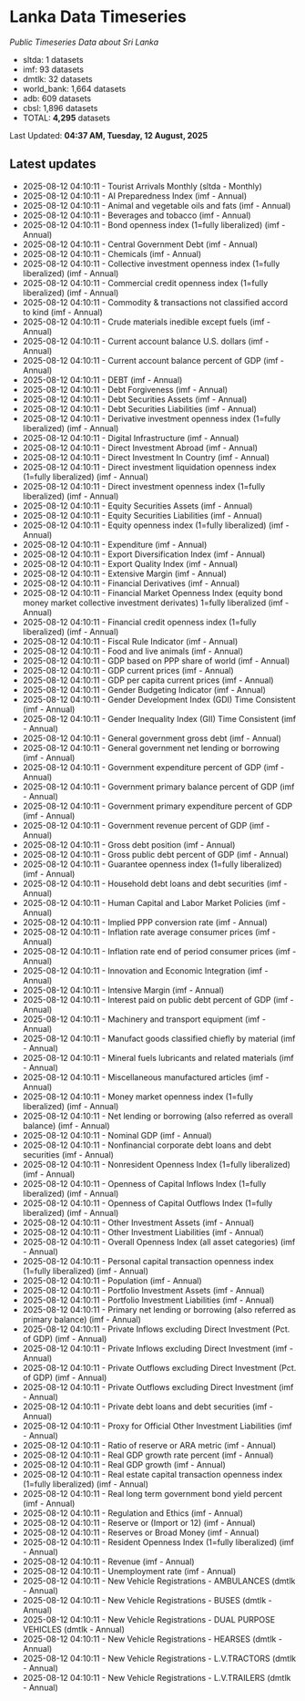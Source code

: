 # Lanka Data Timeseries
*Public Timeseries Data about Sri Lanka*

* sltda: 1 datasets
* imf: 93 datasets
* dmtlk: 32 datasets
* world_bank: 1,664 datasets
* adb: 609 datasets
* cbsl: 1,896 datasets
* TOTAL: **4,295** datasets

Last Updated: **04:37 AM, Tuesday, 12 August, 2025**

## Latest updates

* 2025-08-12 04:10:11 - Tourist Arrivals Monthly (sltda - Monthly)
* 2025-08-12 04:10:11 - AI Preparedness Index (imf - Annual)
* 2025-08-12 04:10:11 - Animal and vegetable oils and fats (imf - Annual)
* 2025-08-12 04:10:11 - Beverages and tobacco (imf - Annual)
* 2025-08-12 04:10:11 - Bond openness index (1=fully liberalized) (imf - Annual)
* 2025-08-12 04:10:11 - Central Government Debt (imf - Annual)
* 2025-08-12 04:10:11 - Chemicals (imf - Annual)
* 2025-08-12 04:10:11 - Collective investment openness index (1=fully liberalized) (imf - Annual)
* 2025-08-12 04:10:11 - Commercial credit openness index (1=fully liberalized) (imf - Annual)
* 2025-08-12 04:10:11 - Commodity & transactions not classified accord to kind (imf - Annual)
* 2025-08-12 04:10:11 - Crude materials inedible except fuels (imf - Annual)
* 2025-08-12 04:10:11 - Current account balance U.S. dollars (imf - Annual)
* 2025-08-12 04:10:11 - Current account balance percent of GDP (imf - Annual)
* 2025-08-12 04:10:11 - DEBT (imf - Annual)
* 2025-08-12 04:10:11 - Debt Forgiveness (imf - Annual)
* 2025-08-12 04:10:11 - Debt Securities Assets (imf - Annual)
* 2025-08-12 04:10:11 - Debt Securities Liabilities (imf - Annual)
* 2025-08-12 04:10:11 - Derivative investment openness index (1=fully liberalized) (imf - Annual)
* 2025-08-12 04:10:11 - Digital Infrastructure (imf - Annual)
* 2025-08-12 04:10:11 - Direct Investment Abroad (imf - Annual)
* 2025-08-12 04:10:11 - Direct Investment In Country (imf - Annual)
* 2025-08-12 04:10:11 - Direct investment liquidation openness index (1=fully liberalized) (imf - Annual)
* 2025-08-12 04:10:11 - Direct investment openness index (1=fully liberalized) (imf - Annual)
* 2025-08-12 04:10:11 - Equity Securities Assets (imf - Annual)
* 2025-08-12 04:10:11 - Equity Securities Liabilities (imf - Annual)
* 2025-08-12 04:10:11 - Equity openness index (1=fully liberalized) (imf - Annual)
* 2025-08-12 04:10:11 - Expenditure (imf - Annual)
* 2025-08-12 04:10:11 - Export Diversification Index (imf - Annual)
* 2025-08-12 04:10:11 - Export Quality Index (imf - Annual)
* 2025-08-12 04:10:11 - Extensive Margin (imf - Annual)
* 2025-08-12 04:10:11 - Financial Derivatives (imf - Annual)
* 2025-08-12 04:10:11 - Financial Market Openness Index (equity bond money market collective investment derivates) 1=fully liberalized (imf - Annual)
* 2025-08-12 04:10:11 - Financial credit openness index (1=fully liberalized) (imf - Annual)
* 2025-08-12 04:10:11 - Fiscal Rule Indicator (imf - Annual)
* 2025-08-12 04:10:11 - Food and live animals (imf - Annual)
* 2025-08-12 04:10:11 - GDP based on PPP share of world (imf - Annual)
* 2025-08-12 04:10:11 - GDP current prices (imf - Annual)
* 2025-08-12 04:10:11 - GDP per capita current prices (imf - Annual)
* 2025-08-12 04:10:11 - Gender Budgeting Indicator (imf - Annual)
* 2025-08-12 04:10:11 - Gender Development Index (GDI) Time Consistent (imf - Annual)
* 2025-08-12 04:10:11 - Gender Inequality Index (GII) Time Consistent (imf - Annual)
* 2025-08-12 04:10:11 - General government gross debt (imf - Annual)
* 2025-08-12 04:10:11 - General government net lending or borrowing (imf - Annual)
* 2025-08-12 04:10:11 - Government expenditure percent of GDP (imf - Annual)
* 2025-08-12 04:10:11 - Government primary balance percent of GDP (imf - Annual)
* 2025-08-12 04:10:11 - Government primary expenditure percent of GDP (imf - Annual)
* 2025-08-12 04:10:11 - Government revenue percent of GDP (imf - Annual)
* 2025-08-12 04:10:11 - Gross debt position (imf - Annual)
* 2025-08-12 04:10:11 - Gross public debt percent of GDP (imf - Annual)
* 2025-08-12 04:10:11 - Guarantee openness index (1=fully liberalized) (imf - Annual)
* 2025-08-12 04:10:11 - Household debt loans and debt securities (imf - Annual)
* 2025-08-12 04:10:11 - Human Capital and Labor Market Policies (imf - Annual)
* 2025-08-12 04:10:11 - Implied PPP conversion rate (imf - Annual)
* 2025-08-12 04:10:11 - Inflation rate average consumer prices (imf - Annual)
* 2025-08-12 04:10:11 - Inflation rate end of period consumer prices (imf - Annual)
* 2025-08-12 04:10:11 - Innovation and Economic Integration (imf - Annual)
* 2025-08-12 04:10:11 - Intensive Margin (imf - Annual)
* 2025-08-12 04:10:11 - Interest paid on public debt percent of GDP (imf - Annual)
* 2025-08-12 04:10:11 - Machinery and transport equipment (imf - Annual)
* 2025-08-12 04:10:11 - Manufact goods classified chiefly by material (imf - Annual)
* 2025-08-12 04:10:11 - Mineral fuels lubricants and related materials (imf - Annual)
* 2025-08-12 04:10:11 - Miscellaneous manufactured articles (imf - Annual)
* 2025-08-12 04:10:11 - Money market openness index (1=fully liberalized) (imf - Annual)
* 2025-08-12 04:10:11 - Net lending or borrowing (also referred as overall balance) (imf - Annual)
* 2025-08-12 04:10:11 - Nominal GDP (imf - Annual)
* 2025-08-12 04:10:11 - Nonfinancial corporate debt loans and debt securities (imf - Annual)
* 2025-08-12 04:10:11 - Nonresident Openness Index (1=fully liberalized) (imf - Annual)
* 2025-08-12 04:10:11 - Openness of Capital Inflows Index (1=fully liberalized) (imf - Annual)
* 2025-08-12 04:10:11 - Openness of Capital Outflows Index (1=fully liberalized) (imf - Annual)
* 2025-08-12 04:10:11 - Other Investment Assets (imf - Annual)
* 2025-08-12 04:10:11 - Other Investment Liabilities (imf - Annual)
* 2025-08-12 04:10:11 - Overall Openness Index (all asset categories) (imf - Annual)
* 2025-08-12 04:10:11 - Personal capital transaction openness index (1=fully liberalized) (imf - Annual)
* 2025-08-12 04:10:11 - Population (imf - Annual)
* 2025-08-12 04:10:11 - Portfolio Investment Assets (imf - Annual)
* 2025-08-12 04:10:11 - Portfolio Investment Liabilities (imf - Annual)
* 2025-08-12 04:10:11 - Primary net lending or borrowing (also referred as primary balance) (imf - Annual)
* 2025-08-12 04:10:11 - Private Inflows excluding Direct Investment (Pct. of GDP) (imf - Annual)
* 2025-08-12 04:10:11 - Private Inflows excluding Direct Investment (imf - Annual)
* 2025-08-12 04:10:11 - Private Outflows excluding Direct Investment (Pct. of GDP) (imf - Annual)
* 2025-08-12 04:10:11 - Private Outflows excluding Direct Investment (imf - Annual)
* 2025-08-12 04:10:11 - Private debt loans and debt securities (imf - Annual)
* 2025-08-12 04:10:11 - Proxy for Official Other Investment Liabilities (imf - Annual)
* 2025-08-12 04:10:11 - Ratio of reserve or ARA metric (imf - Annual)
* 2025-08-12 04:10:11 - Real GDP growth rate percent (imf - Annual)
* 2025-08-12 04:10:11 - Real GDP growth (imf - Annual)
* 2025-08-12 04:10:11 - Real estate capital transaction openness index (1=fully liberalized) (imf - Annual)
* 2025-08-12 04:10:11 - Real long term government bond yield percent (imf - Annual)
* 2025-08-12 04:10:11 - Regulation and Ethics (imf - Annual)
* 2025-08-12 04:10:11 - Reserve or (Import or 12) (imf - Annual)
* 2025-08-12 04:10:11 - Reserves or Broad Money (imf - Annual)
* 2025-08-12 04:10:11 - Resident Openness Index (1=fully liberalized) (imf - Annual)
* 2025-08-12 04:10:11 - Revenue (imf - Annual)
* 2025-08-12 04:10:11 - Unemployment rate (imf - Annual)
* 2025-08-12 04:10:11 - New Vehicle Registrations - AMBULANCES (dmtlk - Annual)
* 2025-08-12 04:10:11 - New Vehicle Registrations - BUSES (dmtlk - Annual)
* 2025-08-12 04:10:11 - New Vehicle Registrations - DUAL PURPOSE VEHICLES (dmtlk - Annual)
* 2025-08-12 04:10:11 - New Vehicle Registrations - HEARSES (dmtlk - Annual)
* 2025-08-12 04:10:11 - New Vehicle Registrations - L.V.TRACTORS (dmtlk - Annual)
* 2025-08-12 04:10:11 - New Vehicle Registrations - L.V.TRAILERS (dmtlk - Annual)